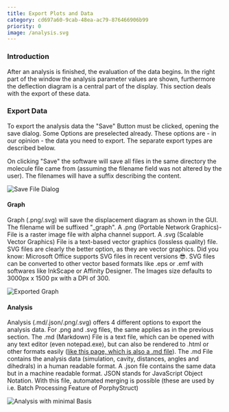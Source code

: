 ```yaml
---
title: Export Plots and Data
category: cd697a60-9cab-48ea-ac79-876466906b99
priority: 0
image: /analysis.svg
---
```

### Introduction

After an analysis is finished, the evaluation of the data begins. In the right part of the window the analysis parameter values are shown, furthermore the deflection diagram is a central part of the display. This section deals with the export of these data.

### Export Data

To export the analysis data the "Save" Button must be clicked, opening the save dialog. Some Options are preselected already. These options are - in our opinion - the data you need to export. The separate export types are described below.

On clicking "Save" the software will save all files in the same directory the molecule file came from (assuming the filename field was not altered by the user). The filenames will have a suffix describing the content.

![Save File Dialog](/uploads/save-dialog.png)

#### Graph

Graph (.png/.svg) will save the displacement diagram as shown in the GUI. The filename will be suffixed "_graph". A .png (Portable Network Graphics)-File is a raster image file with alpha channel support. A .svg (Scalable Vector Graphics) File is a text-based vector graphics (lossless quality) file. SVG files are clearly the better option, as they are vector graphics. Did you know: Microsoft Office supports SVG files in recent versions 😎. SVG files can be converted to other vector based formats like .eps or .emf with softwares like InkScape or Affinity Designer. The Images size defaults to 3000px x 1500 px with a DPI of 300.

![Exported Graph](/uploads/295698_graph.svg)

#### Analysis

Analysis (.md/.json/.png/.svg) offers 4 different options to export the analysis data. For .png and .svg files, the same applies as in the previous section. The .md (Markdown) File is a text file, which can be opened with any text editor (even notepad.exe), but can also be rendered to .html or other formats easily ([like this page, which is also a .md file](https://github.com/JensKrumsieck/porphystruct.org/tree/master/content/docs)). The .md File contains the analysis data (simulation, cavity, distances, angles and dihedrals) in a human readable format. A .json file contains the same data but in a machine readable format. JSON stands for JavaScript Object Notation. With this file, automated merging is possible (these are used by i.e. Batch Processing Feature of PorphyStruct)

![Analysis with minimal Basis](/uploads/295698_analysis.svg)